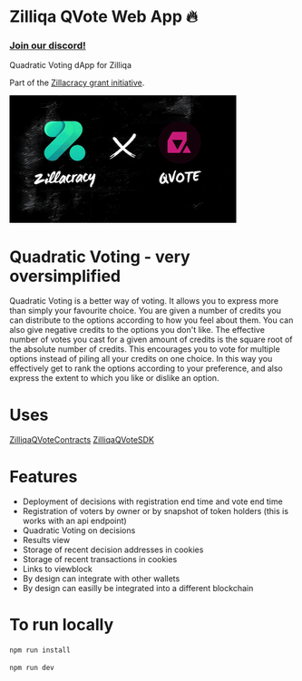 # Zilliqa QVote Web App :fire:
### [Join our discord!](https://discord.gg/AWt6k9XhpT)

Quadratic Voting dApp for Zilliqa

Part of the [Zillacracy grant initiative](https://medium.com/zillacracy/2021-here-we-come-january-2021-zillacracy-blog-55552a4bd556).

![Zillacracy x QVote](images/zil_qvote.gif)

# Quadratic Voting - very oversimplified

Quadratic Voting is a better way of voting. It allows you to express more than simply your favourite choice. You are given a number of credits you can distribute to the options according to how you feel about them. You can also give negative credits to the options you don't like. The effective number of votes you cast for a given amount of credits is the square root of the absolute number of credits. This encourages you to vote for multiple options instead of piling all your credits on one choice. In this way you effectively get to rank the options according to your preference, and also express the extent to which you like or dislike an option.

# Uses
[ZilliqaQVoteContracts](https://github.com/QVote/ZilliqaQVoteContracts)
[ZilliqaQVoteSDK](https://github.com/QVote/ZilliqaQVoteSDK)

# Features
- Deployment of decisions with registration end time and vote end time
- Registration of voters by owner or by snapshot of token holders (this is works with an api endpoint)
- Quadratic Voting on decisions
- Results view
- Storage of recent decision addresses in cookies
- Storage of recent transactions in cookies
- Links to viewblock
- By design can integrate with other wallets
- By design can easilly be integrated into a different blockchain

# To run locally
```bash
npm run install
```

```bash
npm run dev
```
